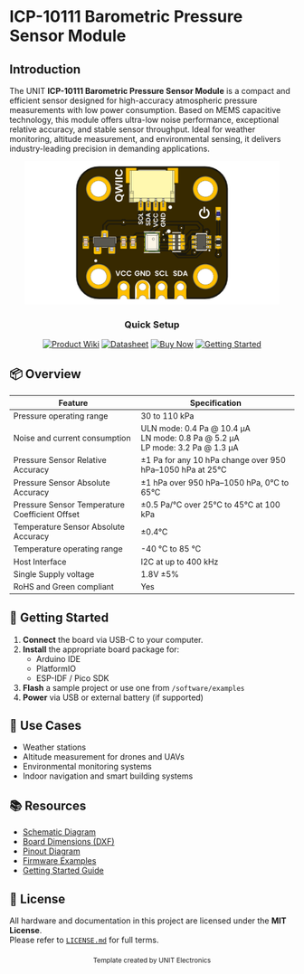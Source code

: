 
# ICP-10111 Barometric Pressure Sensor Module

## Introduction

The UNIT **ICP-10111 Barometric Pressure Sensor Module** is a compact and efficient sensor designed for high-accuracy atmospheric pressure measurements with low power consumption. Based on MEMS capacitive technology, this module offers ultra-low noise performance, exceptional relative accuracy, and stable sensor throughput. Ideal for weather monitoring, altitude measurement, and environmental sensing, it delivers industry-leading precision in demanding applications.



<div align="center">
  <img src="hardware/resources/unit_top_v_1_0_0_icp10111_barometric_pressure_sensor.png" width="450px" alt="Development Board">
  <p><em></em></p>
</div>



<div align="center">

### Quick Setup


[<img src="https://img.shields.io/badge/Product%20Wiki-blue?style=for-the-badge" alt="Product Wiki">](https://unit-electronics-mx.github.io/unit_icp10111_barometric_pressure_sensor/mdbook/index.html)
[<img src="https://img.shields.io/badge/Datasheet-green?style=for-the-badge" alt="Datasheet">](https://unit-electronics-mx.github.io/unit_icp10111_barometric_pressure_sensor/datasheet_professional.html)
[<img src="https://img.shields.io/badge/Buy%20Now-orange?style=for-the-badge" alt="Buy Now">](https://uelectronics.com/)
[<img src="https://img.shields.io/badge/Getting%20Started-purple?style=for-the-badge" alt="Getting Started">](https://unit-electronics-mx.github.io/unit_icp10111_barometric_pressure_sensor/mdbook/software/getting-started.html)

</div>

## 📦 Overview

<div align="center">

| Feature                                  | Specification                                                     |
|------------------------------------------|-------------------------------------------------------------------|
| Pressure operating range                 | 30 to 110 kPa                                                     |
| Noise and current consumption            | ULN mode: 0.4 Pa @ 10.4 µA<br>LN mode: 0.8 Pa @ 5.2 µA<br>LP mode: 3.2 Pa @ 1.3 µA |
| Pressure Sensor Relative Accuracy        | ±1 Pa for any 10 hPa change over 950 hPa–1050 hPa at 25°C           |
| Pressure Sensor Absolute Accuracy        | ±1 hPa over 950 hPa–1050 hPa, 0°C to 65°C                           |
| Pressure Sensor Temperature Coefficient Offset | ±0.5 Pa/°C over 25°C to 45°C at 100 kPa                           |
| Temperature Sensor Absolute Accuracy     | ±0.4°C                                                           |
| Temperature operating range              | -40 °C to 85 °C                                                   |
| Host Interface                           | I2C at up to 400 kHz                                               |
| Single Supply voltage                    | 1.8V ±5%                                                         |
| RoHS and Green compliant                 | Yes                                                              |

</div>




## 🚀 Getting Started

1. **Connect** the board via USB-C to your computer.
2. **Install** the appropriate board package for:
   - Arduino IDE
   - PlatformIO
   - ESP-IDF / Pico SDK
3. **Flash** a sample project or use one from `/software/examples`
4. **Power** via USB or external battery (if supported)


## 🧪 Use Cases

- Weather stations
- Altitude measurement for drones and UAVs
- Environmental monitoring systems
- Indoor navigation and smart building systems


## 📚 Resources

- [<a href="./hardware/unit_sch_V_0_0_1_ue0094_ICP-10111.pdf">Schematic Diagram</a>](hardware/schematic.pdf)
- [<a href="./hardware/resources/unit_dimension_v_1_0_0_icp10111_barometric_pressure_sensor.png">Board Dimensions (DXF)</a>](docs/dimensions.dxf)
- [<a href="./hardware/unit_pinout_v_0_0_1_ue0094_icp10111_barometric_pressure_sensor_en.pdf">Pinout Diagram</a>](docs/pinout.png)
- [Firmware Examples](firmware/)
- [Getting Started Guide](docs/getting_started.md)



## 📝 License

All hardware and documentation in this project are licensed under the **MIT License**.  
Please refer to [`LICENSE.md`](LICENSE.md) for full terms.



<div align="center">
  <sub>Template created by UNIT Electronics </sub>
</div>


